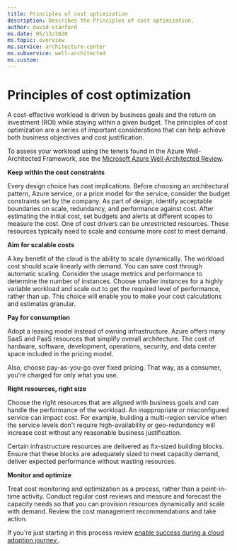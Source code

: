 ```yaml
---
title: Principles of cost optimization
description: Describes the Principles of cost optimization.
author: david-stanford
ms.date: 05/13/2020
ms.topic: overview
ms.service: architecture-center
ms.subservice: well-architected
ms.custom: 
---
```


# Principles of cost optimization

A cost-effective workload is driven by business goals and the return on investment (ROI) while staying within a given budget. The principles of cost optimization are a series of important considerations that can help achieve both business objectives and cost justification.

To assess your workload using the tenets found in the Azure Well-Architected Framework, see the [Microsoft Azure Well-Architected Review](/assessments/?id=azure-architecture-review&mode=pre-assessment).


**Keep within the cost constraints**

Every design choice has cost implications. Before choosing an architectural pattern, Azure service, or a price model for the service, consider the budget constraints set by the company. As part of design, identify acceptable boundaries on scale, redundancy, and performance against cost. After estimating the initial cost, set budgets and alerts at different scopes to measure the cost. One of cost drivers can be unrestricted resources. These resources typically need to scale and consume more cost to meet demand. 

**Aim for scalable costs**

A key benefit of the cloud is the ability to scale dynamically. The workload cost should scale linearly with demand. You can save cost through automatic scaling. Consider the usage metrics and performance to determine the number of instances. Choose smaller instances for a highly variable workload and scale out to get the required level of performance, rather than up. This choice will enable you to make your cost calculations and estimates granular.

**Pay for consumption**

Adopt a leasing model instead of owning infrastructure. Azure offers many SaaS and PaaS resources that simplify overall architecture. The  cost of hardware, software, development, operations, security, and data center space included in the pricing model. 

Also, choose pay-as-you-go over fixed pricing. That way, as a consumer, you're charged for only what you use.

**Right resources, right size**

Choose the right resources that are aligned with business goals and can handle the performance of the workload. An inappropriate or misconfigured service can impact cost. For example, building a multi-region service when the service levels don't require high-availability or geo-redundancy will increase cost without any reasonable business justification.

Certain infrastructure resources are delivered as fix-sized building blocks. Ensure that these blocks are adequately sized to meet capacity demand, deliver expected performance without wasting resources. 

**Monitor and optimize**

Treat cost monitoring and optimization as a process, rather than a point-in-time activity. Conduct regular cost reviews and measure and forecast the capacity needs so that you can provision resources dynamically and scale with demand. Review the cost management recommendations and take action. 

If you're just starting in this process review [enable success during a cloud adoption journey ](/azure/cloud-adoption-framework/getting-started/enable).